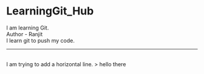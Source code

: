 # LearningGit_Hub
I am learning Git.
<br>
Author - Ranjit
<br>
I learn git to push my code.
<br>
<hr>
<br>
I am trying to add a horizontal line.
> hello there
